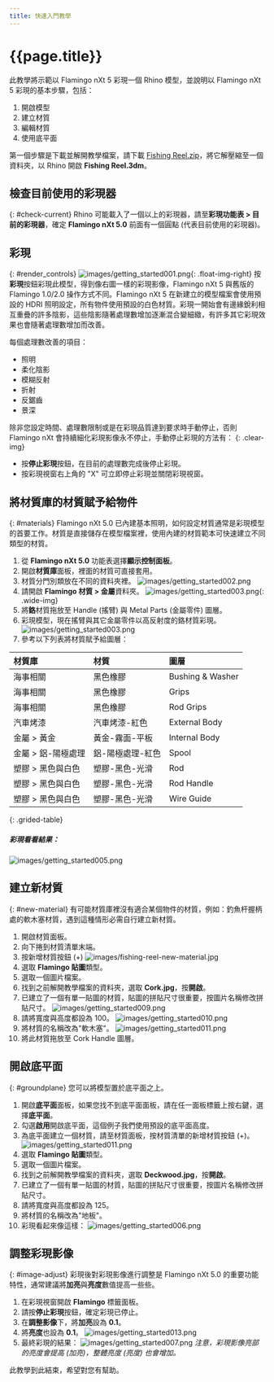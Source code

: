 ```yaml
---
title: 快速入門教學
---
```

<!-- TODO: Make sure to update this page and get working in the guides section of the documentation. -->

# {{page.title}}
此教學將示範以 Flamingo nXt 5 彩現一個 Rhino 模型，並說明以 Flamingo nXt 5 彩現的基本步驟，包括：

1. 開啟模型
1. 建立材質
1. 編輯材質
1. 使用底平面

第一個步驟是下載並解開教學檔案，請下載 [Fishing Reel.zip](files/nxt5%20fishing.zip)，將它解壓縮至一個資料夾，以 Rhino 開啟 **Fishing Reel.3dm**。

## 檢查目前使用的彩現器
{: #check-current}
Rhino 可能載入了一個以上的彩現器，請至**彩現功能表 > 目前的彩現器**，確定 **Flamingo nXt 5.0** 前面有一個圓點 (代表目前使用的彩現器)。

## 彩現
{: #render_controls}
![images/getting_started001.png](images/getting_started001.png){: .float-img-right} 按**彩現**按鈕彩現此模型，得到像右圖一樣的彩現影像，Flamingo nXt 5 與舊版的 Flamingo 1.0/2.0 操作方式不同。Flamingo nXt 5 在新建立的模型檔案會使用預設的 HDRI 照明設定，所有物件使用預設的白色材質。彩現一開始會有邊緣銳利相互重疊的許多陰影，這些陰影隨著處理數增加逐漸混合變細緻，有許多其它彩現效果也會隨著處理數增加而改善。

每個處理數改善的項目：

* 照明
* 柔化陰影
* 模糊反射
* 折射
* 反鋸齒
* 景深

除非您設定時間、處理數限制或是在彩現品質達到要求時手動停止，否則 Flamingo nXt 會持續細化彩現影像永不停止，手動停止彩現的方法有：
{: .clear-img}

* 按**停止彩現**按鈕，在目前的處理數完成後停止彩現。
* 按彩現視窗右上角的 "X" 可立即停止彩現並關閉彩現視窗。

## 將材質庫的材質賦予給物件
{: #materials}
Flamingo nXt 5.0 已內建基本照明，如何設定材質通常是彩現模型的首要工作。材質是直接儲存在模型檔案裡，使用內建的材質範本可快速建立不同類型的材質。

  1. 從 **Flamingo nXt 5.0** 功能表選擇**顯示控制面板**。
  1. 開啟**材質庫**面板，裡面的材質可直接套用。
  1. 材質分門別類放在不同的資料夾裡。
  ![images/getting_started002.png](images/getting_started002.png)
  1. 請開啟 **Flamingo 材質 > 金屬**資料夾。
  ![images/getting_started003.png](images/getting_started004.png){: .wide-img}
  1. 將**鉻**材質拖放至 Handle (搖臂) 與 Metal Parts (金屬零件) 圖層。
  1. 彩現模型，現在搖臂與其它金屬零件以高反射度的鉻材質彩現。
  ![images/getting_started003.png](images/getting_started003.png)
  1. 參考以下列表將材質賦予給圖層：

 | 材質庫 | 材質 | 圖層 |
 |:-------|:------|:------|
 | 海事相關 | 黑色橡膠 | Bushing & Washer |
 | 海事相關 | 黑色橡膠 | Grips |
 | 海事相關 | 黑色橡膠 | Rod Grips |
 | 汽車烤漆 | 汽車烤漆-紅色 | External Body |
 | 金屬 > 黃金 | 黃金-霧面-平板 | Internal Body |
 | 金屬 > 鋁-陽極處理 | 鋁-陽極處理-紅色 | Spool |
 | 塑膠 > 黑色與白色 | 塑膠-黑色-光滑 | Rod |
 | 塑膠 > 黑色與白色 | 塑膠-黑色-光滑 | Rod Handle |
 | 塑膠 > 黑色與白色 | 塑膠-黑色-光滑 | Wire Guide |
{: .grided-table}

##### 彩現看看結果：
 ![images/getting_started005.png](images/getting_started005.png)

## 建立新材質
{: #new-material}
有可能材質庫裡沒有適合某個物件的材質，例如：釣魚杆握柄處的軟木塞材質，遇到這種情形必需自行建立新材質。

 1. 開啟材質面板。
 1. 向下捲到材質清單末端。
 1. 按新增材質按鈕 (+)
  ![images/fishing-reel-new-material.jpg](images/fishing-reel-new-material.jpg)
 1. 選取 **Flamingo 貼圖**類型。
 1. 選取一個圖片檔案。
 1. 找到之前解開教學檔案的資料夾，選取 **Cork.jpg**，按**開啟**。
 1. 已建立了一個有單一貼圖的材質，貼圖的拼貼尺寸很重要，按圖片名稱修改拼貼尺寸。
![images/getting_started009.png](images/getting_started009.png)
 1. 請將寬度與高度都設為 100。
![images/getting_started010.png](images/getting_started010.png)
 1. 將材質的名稱改為"軟木塞"。
![images/getting_started011.png](images/getting_started011.png)
 1. 將此材質拖放至 Cork Handle 圖層。

## 開啟底平面
{: #groundplane}
您可以將模型置於底平面之上。

1. 開啟**底平面**面板，如果您找不到底平面面板，請在任一面板標籤上按右鍵，選擇**底平面**。
1. 勾選**啟用**開啟底平面，這個例子我們使用預設的底平面高度。
1. 為底平面建立一個材質，請至材質面板，按材質清單的新增材質按鈕 (+)。
![images/getting_started011.png](images/getting_started012.png)
1. 選取 **Flamingo 貼圖**類型。
1. 選取一個圖片檔案。
1. 找到之前解開教學檔案的資料夾，選取 **Deckwood.jpg**，按**開啟**。
1. 已建立了一個有單一貼圖的材質，貼圖的拼貼尺寸很重要，按圖片名稱修改拼貼尺寸。
1. 請將寬度與高度都設為 125。
1. 將材質的名稱改為"地板"。
1. 彩現看起來像這樣：
![images/getting_started006.png](images/getting_started006.png)


## 調整彩現影像
{: #image-adjust}
彩現後對彩現影像進行調整是 Flamingo nXt 5.0 的重要功能特性，通常建議將**加亮**與**亮度**數值提高一些些。

1. 在彩現視窗開啟 **Flamingo** 標籤面板。
1. 請按**停止彩現**按鈕，確定彩現已停止。
1. 在**調整影像**下，將**加亮**設為 **0.1**。
1. 將**亮度**也設為 **0.1**。
![images/getting_started013.png](images/getting_started013.png)
1. 最終彩現的結果：
![images/getting_started007.png](images/getting_started007.png)
*注意，彩現影像亮部的亮度會提高 (加亮)，整體亮度 (亮度) 也會增加。*



此教學到此結束，希望對您有幫助。
